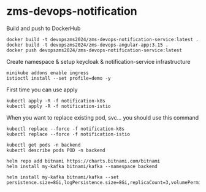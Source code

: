 # zms-devops-notification


Build and push to DockerHub
```shell
docker build -t devopszms2024/zms-devops-notification-service:latest .
docker build -t devopszms2024/zms-devops-angular-app:3.15 .
docker push devopszms2024/zms-devops-notification-service:latest
```

Create namespace & setup keycloak & notification-service infrastructure

```shell
minikube addons enable ingress
istioctl install --set profile=demo -y
```
First time you can use apply
```shell
kubectl apply -R -f notification-k8s 
kubectl apply -R -f notification-istio
```
When you want to replace existing pod, svc... you should use this command
```shell
kubectl replace --force -f notification-k8s
kubectl replace --force -f notification-istio
```

```shell
kubectl get pods -n backend
kubectl describe pods POD -n backend
```

```shell
helm repo add bitnami https://charts.bitnami.com/bitnami
helm install my-kafka bitnami/kafka --namespace backend

helm install my-kafka bitnami/kafka --set persistence.size=8Gi,logPersistence.size=8Gi,replicaCount=3,volumePermissions.enabled=true,persistence.enabled=true,logPersistence.enabled=true,auth.clientProtocol=plaintext,serviceAccount.create=true,rbac.create=true,image.tag=latest

```